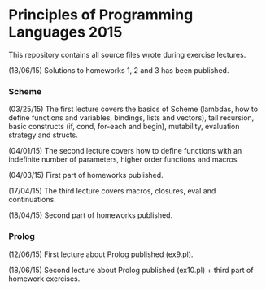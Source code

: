 # Principles of Programming Languages 2015

This repository contains all source files wrote during exercise lectures.

(18/06/15) Solutions to homeworks 1, 2 and 3 has been published.

### Scheme

(03/25/15) The first lecture covers the basics of Scheme (lambdas, how to define functions and variables, bindings, lists and vectors), tail recursion, basic constructs (if, cond, for-each and begin), mutability, evaluation strategy and structs.

(04/01/15) The second lecture covers how to define functions with an indefinite number of parameters, higher order functions and macros.

(04/03/15) First part of homeworks published.

(17/04/15) The third lecture covers macros, closures, eval and continuations.

(18/04/15) Second part of homeworks published.

### Prolog

(12/06/15) First lecture about Prolog published (ex9.pl).

(18/06/15) Second lecture about Prolog published (ex10.pl) + third part of homework exercises.


